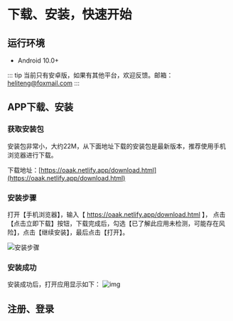 # 下载、安装，快速开始

## 运行环境

- Android 10.0+

::: tip
当前只有安卓版，如果有其他平台，欢迎反馈。邮箱：[heliteng@foxmail.com](heliteng@foxmail.com)
:::

## APP下载、安装

### 获取安装包
安装包非常小，大约22M，从下面地址下载的安装包是最新版本，推荐使用手机浏览器进行下载。

下载地址：[https://oaak.netlify.app/download.html](https://oaak.netlify.app/download.html)

### 安装步骤
打开【手机浏览器】，输入【 https://oaak.netlify.app/download.html 】，
点击【点击立即下载】按钮，下载完成后，勾选【已了解此应用未检测，可能存在风险】，点击【继续安装】，最后点击【打开】。

![安装步骤](/images/install-step.png)

### 安装成功
安装成功后，打开应用显示如下：
![img](/images/install-ok.png)

## 注册、登录
